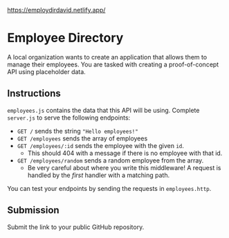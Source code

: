 https://employdirdavid.netlify.app/

# Employee Directory

A local organization wants to create an application that allows them to manage their employees. You are tasked with creating a proof-of-concept API using placeholder data.

## Instructions

`employees.js` contains the data that this API will be using.
Complete `server.js` to serve the following endpoints:

- `GET /` sends the string `"Hello employees!"`
- `GET /employees` sends the array of employees
- `GET /employees/:id` sends the employee with the given `id`.
  - This should 404 with a message if there is no employee with that id.
- `GET /employees/random` sends a random employee from the array.
  - Be very careful about where you write this middleware! A request is handled by the _first_ handler with a matching path.

You can test your endpoints by sending the requests in `employees.http`.

## Submission

Submit the link to your public GitHub repository.
